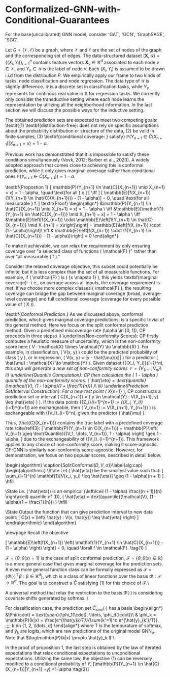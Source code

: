 # Conformalized-GNN-with-Conditional-Guarantees
For the base(uncalibrated) GNN model, consider 'GAT', 'GCN', 'GraphSAGE', 'SGC'.

Let $G=(\mathcal{V}, \mathcal{E})$ be a graph, where $\mathcal{V}$ and $\mathcal{E}$ are the set of nodes of the graph and the corresponding set of edges. The data-structured dataset $(\textbf{X}, \mathcal{Y}) = \{(X_i, Y_i)\}_{i=1}^n$ contains feature vectors $\textbf{X}_v\in\mathbb{R}^d$ associated to each node $v\in \mathcal{V}$, and $Y_v\in\mathcal{Y}$ is the label of node $v$. Each $(X_i, Y_i)$ is assumed to be drawn i.i.d from the distribution $P$. We empirically apply our frame to two kinds of tasks, node classification and node regression. The data type of $\mathcal{Y}$ is slightly difference. $\mathcal{Y}$ is a discrete set in classification tasks, while $Y_v$ represents for continous real value in $\mathbb{R}$ for regression tasks. We currently only consider the transductive setting where each node learns the representation by utilizing all the neighborhood information. In the last section we will discuss the possible ways for the inductive setting.

The obtained prediction sets are expected to meet two competing goals: \textit{(1) \textbf{distribution-free}: does not rely on specific assumptions about the probability distribution or structure of the data, (2) be valid in finite samples, (3) \textbf{conditional coverage: } satisfy} $\mathbb{P}(Y_{n+1}\in \hat{C}(X_{n+1})|X_{n+1}=x)=1-a$. 


Previous work has demonstrated that it is impossible to satisfy these conditions simultaneously (Vovk, 2012; Barber et al., 2020). A widely adopted approach that comes close to achieving this is conformal prediction, while it only gives marginal coverage rather than conditional ones $\mathbb{P}(Y_{n+1}\in \hat{C}(X_{n+1}))=1-a$.


\textbf{Propostion 1} \[
\mathbb{P}(Y_{n+1} \in \hat{C}(X_{n+1}) \mid X_{n+1} = x) = 1 - \alpha, \quad \text{for all } x
\]
\[
\iff
\]
\[
\mathbb{E}[f(X_{n+1})(1\{Y_{n+1} \in \hat{C}(X_{n+1})\}) - (1 - \alpha)] = 0, \quad \text{for all measurable } f.
\]
\textit{Proof}
\begin{align*}
    &\mathbb{P}(Y_{n+1} \in \hat{C}(X_{n+1}) \mid X_{n+1} = x) = 1 - \alpha \\
    \iff &\mathbb{E}[\mathbf{1}\{Y_{n+1} \in \hat{C}(X_{n+1})\} \mid X_{n+1} = x] = 1 - \alpha \\
    \iff &\mathbb{E}\left[f(X_{n+1}) \cdot \mathbb{E}\left[1\{Y_{n+1} \in \hat{C}(X_{n+1})\} \mid X_{n+1} = x\right]\right] = \mathbb{E}\left[f(X_{n+1}) \cdot (1 - \alpha)\right]\\
    \iff & \mathbb{E}\left[f(X_{n+1}) \cdot (1\{Y_{n+1} \in \hat{C}(X_{n+1})\} - (1 - \alpha))\right] = 0
\end{align*}

To make it achievable, we can relax the requirement by only ensuring coverage over "a selected class of functions \( \mathcal{F} \)" rather than over "all measurable \( f \)." 

Consider the relaxed coverage objective, this subset could potentially be infinite, but it is less complex than the set of all measurable functions. For example, if \( \mathcal{F} \) is \( \{x \mapsto 1\} \), this yields \textbf{marginal coverage}—i.e., on average across all inputs, the coverage requirement is met. If we choose more complex classes \( \mathcal{F} \), the resulting coverage can bridge the gap between marginal coverage (broad, average-level coverage) and full conditional coverage (coverage for every possible value of \( X \)).

\textbf{Conformal Prediction.} As we discussed above, conformal prediction, which gives marginal coverage predictions, is a specific trivial of the general method. Here we focus on the split conformal prediction method. Given a predefined miscoverage rate \(\alpha \in [0, 1]\), CP proceeds in three steps:\\
i) \underline{Non-conformity Scores}: CP firstly computes a heuristic measure of uncertainty, which is the non-conformity score here \( V : \mathcal{X} \times \mathcal{Y} \to \mathbb{R} \). For example, in classification, \( V(x, y) \) could be the predicted probability of class \( y \), or in regression, \( V(x, y) = |y - \hat{\mu}(x)| \) for a predictor \( \hat{\mu} : \mathcal{X} \to \mathcal{Y} \). Given dataset \(\{(X_i, Y_i)\}_{i=1}^n\), this step will generate a new set of non-conformity scores $\mathcal{V}=\{V_1, \ldots, V_n\}$\\
ii) \underline{Quantile Computation}: 
CP then calculates the \( 1 - \alpha \) quantile of the non-conformity scores. \( \hat{\eta} = \text{quantile}(\mathcal{V}, (1 - \alpha)(1 + \frac{1}{n})) \)\\
iii) \underline{Prediction Set/Interval Construction}: For a new test point \( X_{n+1} \), CP constructs a prediction set or interval \( C(X_{n+1}) = \{ y \in \mathcal{Y} : V(X_{n+1}, y) \leq \hat{\eta} \} \). If the data points \(\{Z_i\}_{i=1}^{n+1} := \{(X_i, Y_i)\}_{i=1}^{n+1}\) are exchangeable, then \( V_{n+1} := V(X_{n+1}, Y_{n+1}) \) is exchangeable with \(\{V_i\}_{i=1}^n\), given the predictor \( \hat{\mu} \).


Thus, \(\hat{C}(X_{n+1})\) contains the true label with a predefined coverage rate \cite{ref43}: 
\[
\mathbb{P}(Y_{n+1} \in C(X_{n+1})) = \mathbb{P}\left( V_{n+1} \geq \text{Quantile}(\{V_1, \dots, V_{n+1}\}, 1 - \alpha) \right) \geq 1 - \alpha,
\]
due to the exchangeability of \(\{V_i\}_{i=1}^{n+1}\). This framework applies to any choice of non-conformity score, making it score-agnostic. CF-GNN is similarly non-conformity score-agnostic. However, for demonstration, we focus on two popular scores, described in detail below.

\begin{algorithm}
\caption{SplitConformal($D, V, \alpha$)}\label{alg:cap}
\begin{algorithmic}
\State Let \( \hat{\eta}\) be the smallest value such that:
\[
\sum_{i=1}^{n} \mathbf{1}[V(x_i, y_i) \leq  \hat{\eta}] \geq (1 - \alpha)(n + 1)
\]
\hfill

\State i.e. \( \hat{\eta}\) is an empirical \(\left\lceil (1 - \alpha) \frac{(n + 1)}{n} \right\rceil\) quantile of \(D\), \( \hat{\eta} = \text{quantile}(\mathcal{V}, (1 - \alpha)(1 + \frac{1}{n})) \)
\hfill

\State Output the function that can give prediction interval to new data point:
\[
C(x) = \left\{ \hat{y} : V(x, \hat{y}) \leq \hat{\eta} \right\}
\]
\end{algorithmic}
\end{algorithm}

\newpage
Recall the objective

\[
\mathbb{E}\left[f(X_{n+1}) \left( \mathbf{1}\{Y_{n+1} \in \hat{C}(X_{n+1})\} - (1 - \alpha) \right) \right] = 0, \quad \forall f \in \mathcal{F}.  \tag{1}
\]

$\mathcal{F}=\{\theta; \theta(x)=1\}$ is the case of split conformal prediction, $\mathcal{F}=\{\theta; \theta(x) \in \mathbb{R}\}$ is a more general case that gives marginal coverage for the prediction sets. A even more general function class can be formally expressed as $\mathcal{F} = \{\Phi(\cdot)^\top \beta : \beta \in \mathbb{R}^d\}$, which is a class of linear functions over the basis $\Phi : \mathcal{X} \to \mathbb{R}^d$. The goal is to construct a $\hat{C}$ satisfying (1) for this choice of $\mathcal{F}$.\\


A universal method that relax the restriction to the basis $\Phi(\cdot)$ is considering covariate shifts generated by softmax. \\

For classification case, the prediction set $\hat{C}_{smx}(\cdot)$ has a basis
\begin{align*}
    &\Phi(\cdot) = \text{span}\{\phi_1(\cdot), \ldots, \phi_d(\cdot)\}\\
    & \phi_k = \mathbb{P}(k|x) = \frac{e^{\hat{y}_k/T}}{\sum_{k'=1}^d e^{\hat{y}_{k'}/T}}, \;\;\;\; k \in \{1, 2, \ldots, d\}
\end{align*}
where T is the tempurature of softmax, and $\hat{y}_k$ are logits, which are raw predictions of the original model $\text{GNN}_o$. Note that $\log\mathbb{P}(k|x) \propto  \hat{y}_k $ \\

In the proof of proposition 1, the last step is obtained by the law of iterated expectations that relax conditional expectations to unconditional expectations. Utilizing the same law, the objective (1) can be reversely modified to a conditional probability of $Y$, \[\mathbb{P}(Y_{n+1} \in \hat{C}(X_{n+1})|Y_{n+1} =y) =1-\alpha \tag{2}\]


